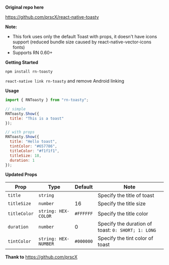 **Original repo here**

https://github.com/prscX/react-native-toasty

**Note:**

- This fork uses only the default Toast with props, it doesn't have icons support (reduced bundle size caused by react-native-vector-icons fonts)
- Supports RN 0.60+

**Getting Started**

`npm install rn-toasty`

`react-native link rn-toasty` and remove Android linking

**Usage**

```javascript
import { RNToasty } from "rn-toasty";
```

```javascript
// simple
RNToasty.Show({
  title: "This is a toast"
});

// with props
RNToasty.Show({
  title: "Hello toast",
  tintColor: "#657786",
  titleColor: "#f1f1f1",
  titleSize: 18,
  duration: 1
});
```

**Updated Props**

| Prop         | Type                 | Default   | Note                                               |
| ------------ | -------------------- | --------- | -------------------------------------------------- |
| `title`      | `string`             |           | Specify the title of toast                         |
| `titleSize`  | `number`             | 16        | Specify the title size                             |  |
| `titleColor` | `string: HEX-COLOR`  | `#FFFFFF` | Specify the title color                            |  |
| `duration`   | `number`             | 0         | Specify the duration of toast: `0: SHORT; 1: LONG` |
| `tintColor`  | `string: HEX-NUMBER` | `#000000` | Specify the tint color of toast                    |

**Thank to**
https://github.com/prscX

